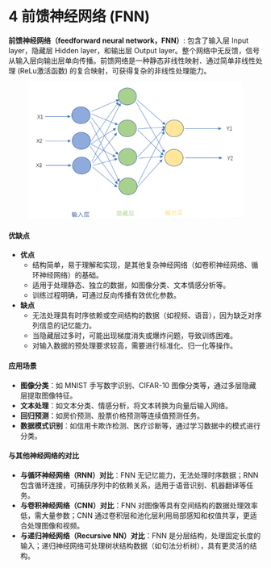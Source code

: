 # 4️ 前馈神经网络 (FNN)

**前馈神经网络（feedforward neural network，FNN）**: 包含了输入层 Input layer，隐藏层 Hidden layer，和输出层 Output layer。整个网络中无反馈，信号从输入层向输出层单向传播。前馈网络是一种静态非线性映射．通过简单非线性处理 (ReLu激活函数) 的复合映射，可获得复杂的非线性处理能力。

<figure><img src="../../.gitbook/assets/image (9).png" alt=""><figcaption></figcaption></figure>

#### **优缺点**

* **优点**
  * 结构简单，易于理解和实现，是其他复杂神经网络（如卷积神经网络、循环神经网络）的基础。
  * 适用于处理静态、独立的数据，如图像分类、文本情感分析等。
  * 训练过程明确，可通过反向传播有效优化参数。
* **缺点**
  * 无法处理具有时序依赖或空间结构的数据（如视频、语音），因为缺乏对序列信息的记忆能力。
  * 当隐藏层过多时，可能出现梯度消失或爆炸问题，导致训练困难。
  * 对输入数据的预处理要求较高，需要进行标准化、归一化等操作。

#### **应用场景**

* **图像分类**：如 MNIST 手写数字识别、CIFAR-10 图像分类等，通过多层隐藏层提取图像特征。
* **文本处理**：如文本分类、情感分析，将文本转换为向量后输入网络。
* **回归预测**：如房价预测、股票价格预测等连续值预测任务。
* **数据模式识别**：如信用卡欺诈检测、医疗诊断等，通过学习数据中的模式进行分类。

#### **与其他神经网络的对比**

* **与循环神经网络（RNN）对比**：FNN 无记忆能力，无法处理时序数据；RNN 包含循环连接，可捕获序列中的依赖关系，适用于语音识别、机器翻译等任务。
* **与卷积神经网络（CNN）对比**：FNN 对图像等具有空间结构的数据处理效率低，需大量参数；CNN 通过卷积层和池化层利用局部感知和权值共享，更适合处理图像和视频。
* **与递归神经网络（Recursive NN）对比**：FNN 是分层结构，处理固定长度的输入；递归神经网络可处理树状结构数据（如句法分析树），具有更灵活的结构。
